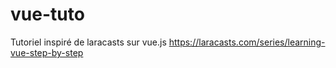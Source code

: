 # vue-tuto
Tutoriel inspiré de laracasts sur vue.js
https://laracasts.com/series/learning-vue-step-by-step
